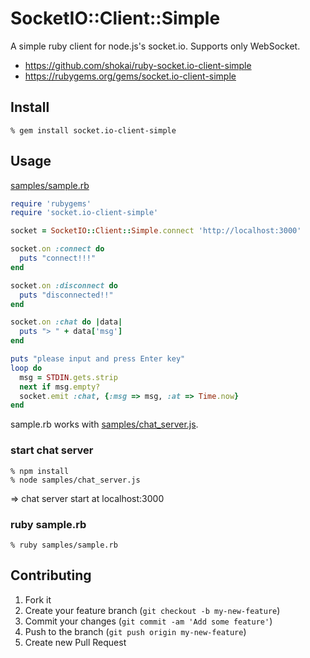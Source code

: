 # SocketIO::Client::Simple
A simple ruby client for node.js's socket.io. Supports only WebSocket.

- https://github.com/shokai/ruby-socket.io-client-simple
- https://rubygems.org/gems/socket.io-client-simple


## Install

    % gem install socket.io-client-simple


## Usage

[samples/sample.rb](https://github.com/shokai/ruby-socket.io-client-simple/blob/master/samples/sample.rb)
```ruby
require 'rubygems'
require 'socket.io-client-simple'

socket = SocketIO::Client::Simple.connect 'http://localhost:3000'

socket.on :connect do
  puts "connect!!!"
end

socket.on :disconnect do
  puts "disconnected!!"
end

socket.on :chat do |data|
  puts "> " + data['msg']
end

puts "please input and press Enter key"
loop do
  msg = STDIN.gets.strip
  next if msg.empty?
  socket.emit :chat, {:msg => msg, :at => Time.now}
end
```

sample.rb works with [samples/chat_server.js](https://github.com/shokai/ruby-socket.io-client-simple/blob/master/samples/chat_server.js).

### start chat server

    % npm install
    % node samples/chat_server.js

=> chat server start at localhost:3000


### ruby sample.rb

    % ruby samples/sample.rb


## Contributing

1. Fork it
2. Create your feature branch (`git checkout -b my-new-feature`)
3. Commit your changes (`git commit -am 'Add some feature'`)
4. Push to the branch (`git push origin my-new-feature`)
5. Create new Pull Request
